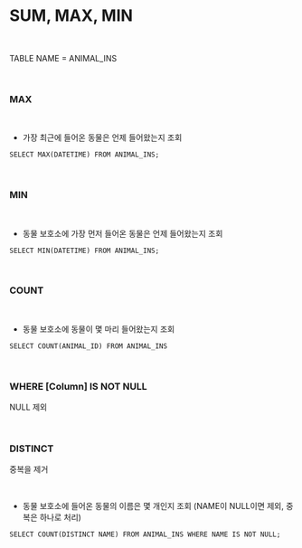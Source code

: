 # SUM, MAX, MIN

<br/>

TABLE NAME = ANIMAL_INS



<br/>

### MAX



<br/>

-  가장 최근에 들어온 동물은 언제 들어왔는지 조회 

```
SELECT MAX(DATETIME) FROM ANIMAL_INS;
```



<br/>

### MIN



<br/>

-  동물 보호소에 가장 먼저 들어온 동물은 언제 들어왔는지 조회 

```
SELECT MIN(DATETIME) FROM ANIMAL_INS;
```



<br/>

### COUNT



<br/>

-  동물 보호소에 동물이 몇 마리 들어왔는지 조회 

```
SELECT COUNT(ANIMAL_ID) FROM ANIMAL_INS
```



<br/>

### WHERE [Column] IS NOT NULL

NULL 제외



<br/>

### DISTINCT

중복을 제거





<br/>

-  동물 보호소에 들어온 동물의 이름은 몇 개인지 조회 (NAME이 NULL이면 제외, 중복은 하나로 처리)

```
SELECT COUNT(DISTINCT NAME) FROM ANIMAL_INS WHERE NAME IS NOT NULL;
```





<br/>



